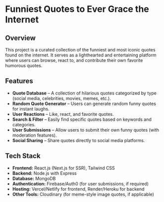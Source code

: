 # Funniest Quotes to Ever Grace the Internet

## Overview
This project is a curated collection of the funniest and most iconic quotes found on the internet. It serves as a lighthearted and entertaining platform where users can browse, react to, and contribute their own favorite humorous quotes.

## Features
- **Quote Database** – A collection of hilarious quotes categorized by type (social media, celebrities, movies, memes, etc.).
- **Random Quote Generator** – Users can generate random funny quotes for instant laughs.
- **User Reactions** – Like, react, and favorite quotes.
- **Search & Filter** – Easily find specific quotes based on keywords and categories.
- **User Submissions** – Allow users to submit their own funny quotes (with moderation features).
- **Social Sharing** – Share quotes directly to social media platforms.






## Tech Stack
- **Frontend:** React.js (Next.js for SSR), Tailwind CSS
- **Backend:** Node.js with Express
- **Database:** MongoDB
- **Authentication:** Firebase/Auth0 (for user submissions, if required)
- **Hosting:** Vercel/Netlify for frontend, Render/Heroku for backend
- **Other Tools:** Cloudinary (for meme-style image quotes, if applicable)